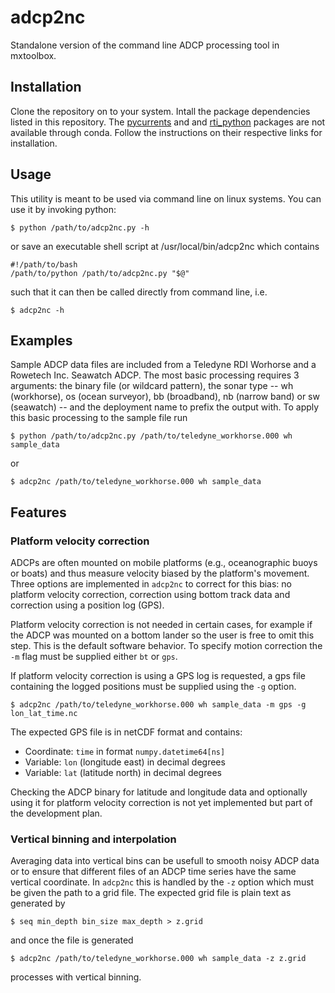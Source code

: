 # adcp2nc
Standalone version of the command line ADCP processing tool in mxtoolbox.

## Installation
Clone the repository on to your system. Intall the package dependencies listed in this repository. The [pycurrents](https://currents.soest.hawaii.edu/docs/adcp_doc/codas_setup/index.html) and and [rti_python](https://github.com/rowetechinc/rti_python) packages are not available through conda. Follow the instructions on their respective links for installation.

## Usage
This utility is meant to be used via command line on linux systems. You can use it by invoking python:

```
$ python /path/to/adcp2nc.py -h
```

or save an executable shell script at /usr/local/bin/adcp2nc which contains

```
#!/path/to/bash
/path/to/python /path/to/adcp2nc.py "$@"
```

such that it can then be called directly from command line, i.e.

```
$ adcp2nc -h
```

## Examples
Sample ADCP data files are included from a Teledyne RDI Worhorse and a Rowetech Inc. Seawatch ADCP. The most basic processing requires 3 arguments: the binary file (or wildcard pattern), the sonar type -- wh (workhorse), os (ocean surveyor), bb (broadband), nb (narrow band) or sw (seawatch) -- and the deployment name to prefix the output with. To apply this basic processing to the sample file run

```
$ python /path/to/adcp2nc.py /path/to/teledyne_workhorse.000 wh sample_data
```

or

```
$ adcp2nc /path/to/teledyne_workhorse.000 wh sample_data
```

## Features

### Platform velocity correction
ADCPs are often mounted on mobile platforms (e.g., oceanographic buoys or
boats) and thus measure velocity biased by the platform's movement. Three
options are implemented in `adcp2nc` to correct for this bias: no platform
velocity correction, correction using bottom track data and correction
using a position log (GPS).

Platform velocity correction is not needed in certain cases, for example if
the ADCP was mounted on a bottom lander so the user is free to omit this
step. This is the default software behavior. To specify motion correction
the `-m` flag must be supplied either `bt` or `gps`.

If platform velocity correction is using a GPS log is requested, a gps file
containing the logged positions must be supplied using the `-g` option.

```
$ adcp2nc /path/to/teledyne_workhorse.000 wh sample_data -m gps -g lon_lat_time.nc
```

The expected GPS file is in netCDF format and contains:

* Coordinate: `time` in format `numpy.datetime64[ns]`
* Variable: `lon` (longitude east) in decimal degrees
* Variable: `lat` (latitude north) in decimal degrees

Checking the ADCP binary for latitude and longitude data and optionally
using it for platform velocity correction is not yet implemented but part
of the development plan.

### Vertical binning and interpolation
Averaging data into vertical bins can be usefull to smooth noisy ADCP data
or to ensure that different files of an ADCP time series have the same
vertical coordinate. In `adcp2nc` this is handled by the `-z` option which
must be given the path to a grid file. The expected grid file is plain text
as generated by

```
$ seq min_depth bin_size max_depth > z.grid
```

and once the file is generated 

```
$ adcp2nc /path/to/teledyne_workhorse.000 wh sample_data -z z.grid
```

processes with vertical binning.
